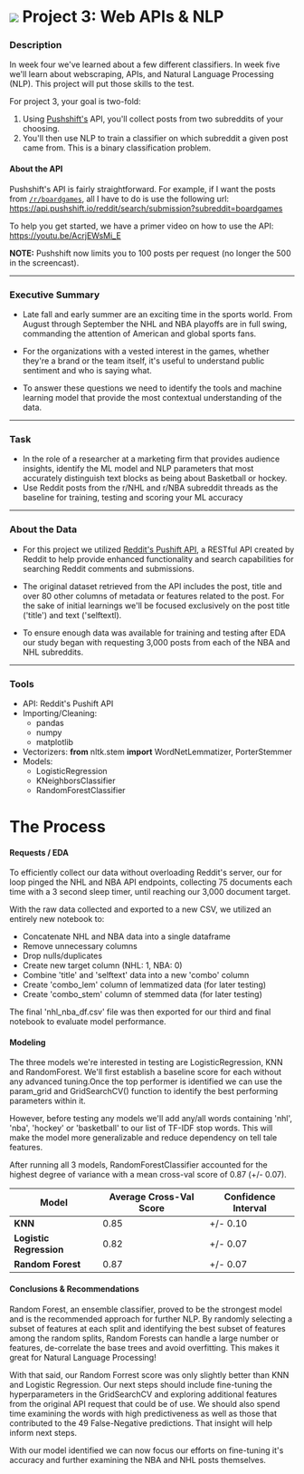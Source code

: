 # ![](https://ga-dash.s3.amazonaws.com/production/assets/logo-9f88ae6c9c3871690e33280fcf557f33.png) Project 3: Web APIs & NLP

### Description

In week four we've learned about a few different classifiers. In week five we'll learn about webscraping, APIs, and Natural Language Processing (NLP). This project will put those skills to the test.

For project 3, your goal is two-fold:
1. Using [Pushshift's](https://github.com/pushshift/api) API, you'll collect posts from two subreddits of your choosing.
2. You'll then use NLP to train a classifier on which subreddit a given post came from. This is a binary classification problem.


#### About the API

Pushshift's API is fairly straightforward. For example, if I want the posts from [`/r/boardgames`](https://www.reddit.com/r/boardgames), all I have to do is use the following url: https://api.pushshift.io/reddit/search/submission?subreddit=boardgames

To help you get started, we have a primer video on how to use the API: https://youtu.be/AcrjEWsMi_E

**NOTE:** Pushshift now limits you to 100 posts per request (no longer the 500 in the screencast).

---

### Executive Summary

- Late fall and early summer are an exciting time in the sports world. From August through September the NHL and NBA playoffs are in full swing, commanding the attention of American and global sports fans. 

- For the organizations with a vested interest in the games, whether they're a brand or the team itself, it's useful to understand public sentiment and who is saying what.

- To answer these questions we need to identify the tools and machine learning model that provide the most contextual understanding of the data.

---

### Task

- In the role of a researcher at a marketing firm that provides audience insights,  identify the ML model and NLP parameters that most accurately distinguish text blocks as being about Basketball or hockey.
- Use Reddit posts from the r/NHL and r/NBA subreddit threads as the baseline for training, testing and scoring your ML accuracy

---

### About the Data

- For this project we utilized [Reddit's Pushift API](https://github.com/pushshift/api), a RESTful API created by Reddit to help provide enhanced functionality and search capabilities for searching Reddit comments and submissions.

- The original dataset retrieved from the API includes the post, title and over 80 other columns of metadata or features related to the post. For the sake of initial learnings we'll be focused exclusively on the post title ('title') and text ('selftextl).

- To ensure enough data was available for training and testing after EDA our study began with requesting 3,000 posts from each of the NBA and NHL subreddits.

---

### Tools

- API: Reddit's Pushift API
- Importing/Cleaning:
    - pandas
    - numpy
    - matplotlib
- Vectorizers: **from** nltk.stem **import** WordNetLemmatizer, PorterStemmer
- Models:
    - LogisticRegression
    - KNeighborsClassifier
    - RandomForestClassifier

# The Process

#### Requests / EDA

To efficiently collect our data without overloading Reddit's server, our for loop pinged the NHL and NBA API endpoints, collecting 75 documents each time with a 3 second sleep timer, until reaching our 3,000 document target.

With the raw data collected  and exported to a new CSV, we utilized an entirely new notebook to:
- Concatenate NHL and NBA data into a single dataframe
- Remove unnecessary columns
- Drop nulls/duplicates
- Create new target column (NHL: 1, NBA: 0)
- Combine 'title' and 'selftext' data into a new 'combo' column
- Create 'combo_lem' column of lemmatized data (for later testing)
- Create 'combo_stem' column of stemmed data (for later testing)
  
The final 'nhl_nba_df.csv' file was then exported for our third and final notebook to evaluate model performance.

#### Modeling

The three models we're interested in testing are LogisticRegression, KNN and RandomForest. We'll first establish a baseline score for each without any advanced tuning.Once the top performer is identified we can use the param_grid and GridSearchCV() function to identify the best performing parameters within it.

However, before testing any models we'll add any/all words containing 'nhl', 'nba', 'hockey' or 'basketball' to our list of TF-IDF stop words. This will make the model more generalizable and reduce dependency on tell tale features.

After running all 3 models, RandomForestClassifier accounted for the highest degree of variance with a mean cross-val score of 0.87 (+/- 0.07).

| Model | Average Cross-Val Score | Confidence Interval |
| --- | --- | --- |
| **KNN** | 0.85 | +/-  0.10 |
| **Logistic Regression** | 0.82 | +/-  0.07 |
| **Random Forest** | 0.87 | +/-  0.07 |

#### Conclusions & Recommendations

Random Forest, an ensemble classifier, proved to be the strongest model and is the recommended approach for further NLP. By randomly selecting a subset of features at each split and identifying the best subset of features among the random splits, Random Forests can handle a large number or features, de-correlate the base trees and avoid overfitting. This makes it great for Natural Language Processing!

With that said, our Random Forrest score was only slightly better than KNN and Logistic Regression. Our next steps should include fine-tuning the hyperparameters in the GridSearchCV and exploring additional features from the original API request that could be of use. We should also spend time examining the words with high predictiveness as well as those that contributed to the 49 False-Negative predictions.  That insight will help inform next steps.

With our model identified we can now focus our efforts on fine-tuning it's accuracy and further examining the NBA and NHL posts themselves.

